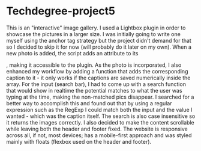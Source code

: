 # Techdegree-project5
This is an "interactive" image gallery.
I used a Lightbox plugin in order to showcase the pictures in a larger size.
I was initially going to write one myself using the anchor tag strategy but the project didn't demand for that so I decided to skip it for now (will probably do it later on my own).
When a new photo is added, the script adds an attribute to its <div>, making it accessible to the plugin. As the photo is incorporated, I also enhanced my workflow by adding a function that adds the corresponding caption to it - it only works if the captions are saved numerically inside the array.
For the input (search bar), I had to come up with a search function that would show in realtime the potential matches to what the user was typing at the time, making the non-matched pics disappear.
I searched for a better way to accomplish this and found out that by using a regular expression such as the RegExp I could match both the input and the value I wanted - which was the caption itself.
The search is also case insensitive so it returns the images correctly.
I also decided to make the content scrollable while leaving both the header and footer fixed.
The website is responsive across all, if not, most devices; has a mobile-first approach and was styled mainly with floats (flexbox used on the header and footer).
